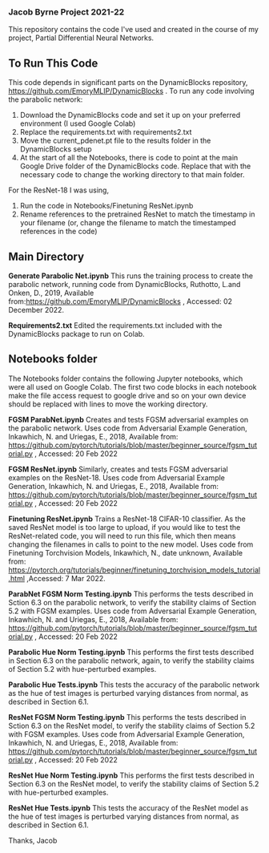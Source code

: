 ### Jacob Byrne Project 2021-22
This repository contains the code I've used and created in the course of my project, Partial Differential Neural Networks.

## To Run This Code
This code depends in significant parts on the DynamicBlocks repository, https://github.com/EmoryMLIP/DynamicBlocks . To run any code involving the parabolic network:
1. Download the DynamicBlocks code and set it up on your preferred environment (I used Google Colab)
2. Replace the requirements.txt with requirements2.txt
3. Move the current_pdenet.pt file to the results folder in the DynamicBlocks setup
4. At the start of all the Notebooks, there is code to point at the main Google Drive folder of the DynamicBlocks code. Replace that with the necessary code to change the working directory to that main folder.

For the ResNet-18 I was using,
1. Run the code in Notebooks/Finetuning ResNet.ipynb
2. Rename references to the pretrained ResNet to match the timestamp in your filename (or, change the filename to match the timestamped references in the code)

## Main Directory
**Generate Parabolic Net.ipynb** This runs the training process to create the parabolic network, running code from 
DynamicBlocks, Ruthotto, L.and Onken, D., 2019, Available from:https://github.com/EmoryMLIP/DynamicBlocks , Accessed: 02 December 2022.

**Requirements2.txt** Edited the requirements.txt included with the DynamicBlocks package to run on Colab.

## Notebooks folder
The Notebooks folder contains the following Jupyter notebooks, which were all used on Google Colab. The first two code blocks in each notebook make the file access request to google drive and so on your own device should be replaced with lines to move the working directory.

**FGSM ParabNet.ipynb** Creates and tests FGSM adversarial examples on the parabolic network. Uses code from Adversarial Example Generation, Inkawhich, N. and Uriegas, E.,  2018, Available from: https://github.com/pytorch/tutorials/blob/master/beginner_source/fgsm_tutorial.py , Accessed: 20 Feb 2022

**FGSM ResNet.ipynb** Similarly, creates and tests FGSM adversarial examples on the ResNet-18. Uses code from Adversarial Example Generation, Inkawhich, N. and Uriegas, E.,  2018, Available from: https://github.com/pytorch/tutorials/blob/master/beginner_source/fgsm_tutorial.py , Accessed: 20 Feb 2022

**Finetuning ResNet.ipynb** Trains a ResNet-18 CIFAR-10 classifier. As the saved ResNet model is too large to upload, if you would like to test the ResNet-related code, you will need to run this file, which then means changing the filenames in calls to point to the new model. Uses code from Finetuning Torchvision Models, Inkawhich, N., date unknown, Available from: https://pytorch.org/tutorials/beginner/finetuning_torchvision_models_tutorial.html ,Accessed: 7 Mar 2022.

**ParabNet FGSM Norm Testing.ipynb** This performs the tests described in Sction 6.3 on the parabolic network, to verify the stability claims of Section 5.2 with FGSM examples. Uses code from Adversarial Example Generation, Inkawhich, N. and Uriegas, E.,  2018, Available from: https://github.com/pytorch/tutorials/blob/master/beginner_source/fgsm_tutorial.py , Accessed: 20 Feb 2022

**Parabolic Hue Norm Testing.ipynb** This performs the first tests described in Section 6.3 on the parabolic network, again, to verify the stability claims of Section 5.2 with hue-perturbed examples.

**Parabolic Hue Tests.ipynb** This tests the accuracy of the parabolic network as the hue of test images is perturbed varying distances from normal, as described in Section 6.1.

**ResNet FGSM Norm Testing.ipynb** This performs the tests described in Sction 6.3 on the ResNet model, to verify the stability claims of Section 5.2 with FGSM examples. Uses code from Adversarial Example Generation, Inkawhich, N. and Uriegas, E.,  2018, Available from: https://github.com/pytorch/tutorials/blob/master/beginner_source/fgsm_tutorial.py , Accessed: 20 Feb 2022

**ResNet Hue Norm Testing.ipynb** This performs the first tests described in Section 6.3 on the ResNet model, to verify the stability claims of Section 5.2 with hue-perturbed examples.

**ResNet Hue Tests.ipynb** This tests the accuracy of the ResNet model as the hue of test images is perturbed varying distances from normal, as described in Section 6.1.


Thanks,
Jacob
